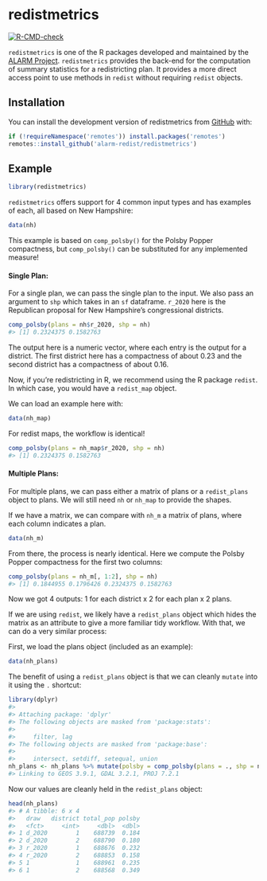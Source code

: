 
<!-- README.md is generated from README.Rmd. Please edit that file -->

# redistmetrics

<!-- badges: start -->

[![R-CMD-check](https://github.com/alarm-redist/redistmetrics/workflows/R-CMD-check/badge.svg)](https://github.com/alarm-redist/redistmetrics/actions)
<!-- badges: end -->

`redistmetrics` is one of the R packages developed and maintained by the
[ALARM Project](https://alarm-redist.github.io/). `redistmetrics`
provides the back-end for the computation of summary statistics for a
redistricting plan. It provides a more direct access point to use
methods in `redist` without requiring `redist` objects.

## Installation

You can install the development version of redistmetrics from
[GitHub](https://github.com/alarm-redist/redistmetrics) with:

``` r
if (!requireNamespace('remotes')) install.packages('remotes')
remotes::install_github('alarm-redist/redistmetrics')
```

## Example

``` r
library(redistmetrics)
```

`redistmetrics` offers support for 4 common input types and has examples
of each, all based on New Hampshire:

``` r
data(nh)
```

This example is based on `comp_polsby()` for the Polsby Popper
compactness, but `comp_polsby()` can be substituted for any implemented
measure!

#### Single Plan:

For a single plan, we can pass the single plan to the input. We also
pass an argument to `shp` which takes in an `sf` dataframe. `r_2020`
here is the Republican proposal for New Hampshire’s congressional
districts.

``` r
comp_polsby(plans = nh$r_2020, shp = nh)
#> [1] 0.2324375 0.1582763
```

The output here is a numeric vector, where each entry is the output for
a district. The first district here has a compactness of about 0.23 and
the second district has a compactness of about 0.16.

Now, if you’re redistricting in R, we recommend using the R package
`redist`. In which case, you would have a `redist_map` object.

We can load an example here with:

``` r
data(nh_map)
```

For redist maps, the workflow is identical!

``` r
comp_polsby(plans = nh_map$r_2020, shp = nh)
#> [1] 0.2324375 0.1582763
```

#### Multiple Plans:

For multiple plans, we can pass either a matrix of plans or a
`redist_plans` object to plans. We will still need `nh` or `nh_map` to
provide the shapes.

If we have a matrix, we can compare with `nh_m` a matrix of plans, where
each column indicates a plan.

``` r
data(nh_m)
```

From there, the process is nearly identical. Here we compute the Polsby
Popper compactness for the first two columns:

``` r
comp_polsby(plans = nh_m[, 1:2], shp = nh)
#> [1] 0.1844955 0.1796426 0.2324375 0.1582763
```

Now we got 4 outputs: 1 for each district x 2 for each plan x 2 plans.

If we are using `redist`, we likely have a `redist_plans` object which
hides the matrix as an attribute to give a more familiar tidy workflow.
With that, we can do a very similar process:

First, we load the plans object (included as an example):

``` r
data(nh_plans)
```

The benefit of using a `redist_plans` object is that we can cleanly
`mutate` into it using the `.` shortcut:

``` r
library(dplyr)
#> 
#> Attaching package: 'dplyr'
#> The following objects are masked from 'package:stats':
#> 
#>     filter, lag
#> The following objects are masked from 'package:base':
#> 
#>     intersect, setdiff, setequal, union
nh_plans <- nh_plans %>% mutate(polsby = comp_polsby(plans = ., shp = nh))
#> Linking to GEOS 3.9.1, GDAL 3.2.1, PROJ 7.2.1
```

Now our values are cleanly held in the `redist_plans` object:

``` r
head(nh_plans)
#> # A tibble: 6 x 4
#>   draw   district total_pop polsby
#>   <fct>     <int>     <dbl>  <dbl>
#> 1 d_2020        1    688739  0.184
#> 2 d_2020        2    688790  0.180
#> 3 r_2020        1    688676  0.232
#> 4 r_2020        2    688853  0.158
#> 5 1             1    688961  0.235
#> 6 1             2    688568  0.349
```
